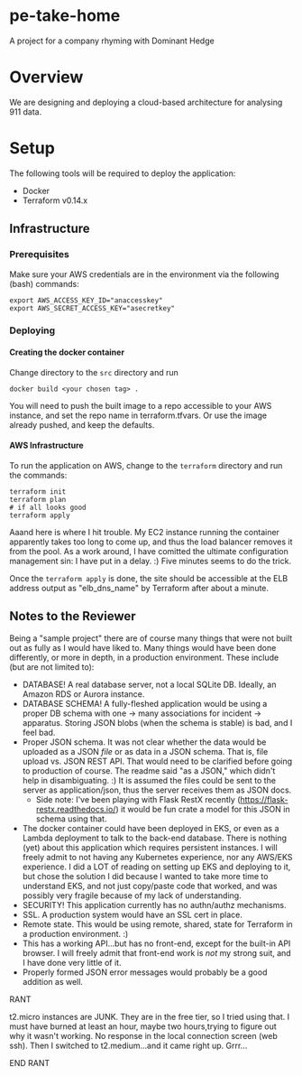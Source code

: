 # pe-take-home
A project for a company rhyming with Dominant Hedge

# Overview

We are designing and deploying a cloud-based architecture for analysing 911 data.

# Setup

The following tools will be required to deploy the application:

* Docker
* Terraform v0.14.x

## Infrastructure

### Prerequisites
Make sure your AWS credentials are in the environment via the following (bash) commands:

```
export AWS_ACCESS_KEY_ID="anaccesskey"
export AWS_SECRET_ACCESS_KEY="asecretkey"
```

### Deploying
#### Creating the docker container
Change directory to the `src` directory and run

`docker build <your chosen tag> .`

You will need to push the built image to a repo accessible to your AWS instance, and set the repo
name in terraform.tfvars. Or use the image already pushed, and keep the defaults.

#### AWS Infrastructure
To run the application on AWS, change to the `terraform` directory and run the commands:
```
terraform init
terraform plan
# if all looks good
terraform apply
```
Aaand here is where I hit trouble. My EC2 instance running the container apparently takes too long
to come up, and thus the load balancer removes it from the pool. As a work around, I have comitted
the ultimate configuration management sin: I have put in a delay. :) Five minutes seems to do
the trick.

Once the `terraform apply` is done, the site should be accessible at the ELB address output as
"elb_dns_name" by Terraform after about a minute.

## Notes to the Reviewer
Being a "sample project" there are of course many things that were not built out as fully as I would
have liked to. Many things would have been done differently, or more in depth, in a production
environment. These include (but are not limited to):

* DATABASE! A real database server, not a local SQLite DB. Ideally, an Amazon RDS or Aurora instance.
* DATABASE SCHEMA! A fully-fleshed application would be using a proper DB schema with one -> many
  associations for incident -> apparatus. Storing JSON blobs (when the schema is stable) is
  bad, and I feel bad.
* Proper JSON schema. It was not clear whether the data would be uploaded as a JSON *file* or as
  data in a JSON schema. That is, file upload vs. JSON REST API. That would need to be clarified
  before going to production of course. The readme said "as a JSON," which didn't help in
  disambiguating. :) It is assumed the files could be sent to the server as application/json,
  thus the server receives them as JSON docs.
  * Side note: I've been playing with Flask RestX recently (https://flask-restx.readthedocs.io/) it
    would be fun crate a model for this JSON in schema using that.
* The docker container could have been deployed in EKS, or even as a Lambda deployment to talk
  to the back-end database. There is nothing (yet) about this application which requires persistent
  instances. I will freely admit to not having any Kubernetes experience, nor any AWS/EKS experience.
  I did a LOT of reading on setting up EKS and deploying to it, but chose the solution I did because
  I wanted to take more time to understand EKS, and not just copy/paste code that worked,
  and was possibly very fragile because of my lack of understanding.
* SECURITY! This application currently has no authn/authz mechanisms.
* SSL. A production system would have an SSL cert in place.
* Remote state. This would be using remote, shared, state for Terraform in a production environment. :)
* This has a working API...but has no front-end, except for the built-in API browser. I will freely
  admit that front-end work is *not* my strong suit, and I have done very little of it.
* Properly formed JSON error messages would probably be a good addition as well.

RANT

t2.micro instances are JUNK. They are in the free tier, so I tried using that. I must have burned
at least an hour, maybe two hours,trying to figure out why it wasn't working. No response in the
local connection screen (web ssh). Then I switched to t2.medium...and it came right up. Grrr...

END RANT
